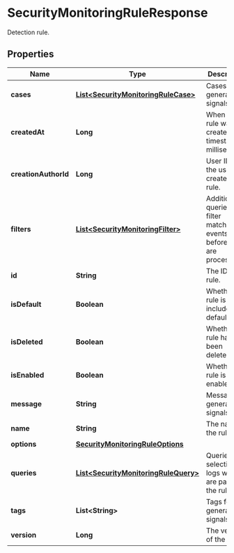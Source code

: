 

# SecurityMonitoringRuleResponse

Detection rule.
## Properties

Name | Type | Description | Notes
------------ | ------------- | ------------- | -------------
**cases** | [**List&lt;SecurityMonitoringRuleCase&gt;**](SecurityMonitoringRuleCase.md) | Cases for generating signals. |  [optional]
**createdAt** | **Long** | When the rule was created, timestamp in milliseconds. |  [optional]
**creationAuthorId** | **Long** | User ID of the user who created the rule. |  [optional]
**filters** | [**List&lt;SecurityMonitoringFilter&gt;**](SecurityMonitoringFilter.md) | Additional queries to filter matched events before they are processed. |  [optional]
**id** | **String** | The ID of the rule. |  [optional]
**isDefault** | **Boolean** | Whether the rule is included by default. |  [optional]
**isDeleted** | **Boolean** | Whether the rule has been deleted. |  [optional]
**isEnabled** | **Boolean** | Whether the rule is enabled. |  [optional]
**message** | **String** | Message for generated signals. |  [optional]
**name** | **String** | The name of the rule. |  [optional]
**options** | [**SecurityMonitoringRuleOptions**](SecurityMonitoringRuleOptions.md) |  |  [optional]
**queries** | [**List&lt;SecurityMonitoringRuleQuery&gt;**](SecurityMonitoringRuleQuery.md) | Queries for selecting logs which are part of the rule. |  [optional]
**tags** | **List&lt;String&gt;** | Tags for generated signals. |  [optional]
**version** | **Long** | The version of the rule. |  [optional]



